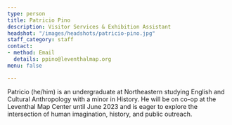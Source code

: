 ```yaml
---
type: person
title: Patricio Pino
description: Visitor Services & Exhibition Assistant
headshot: "/images/headshots/patricio-pino.jpg"
staff_category: staff
contact:
- method: Email
  details: ppino@leventhalmap.org
menu: false

---
```

Patricio (he/him) is an undergraduate at Northeastern studying English and Cultural Anthropology with a minor in History. He will be on co-op at the Leventhal Map Center until June 2023 and is eager to explore the intersection of human imagination, history, and public outreach.